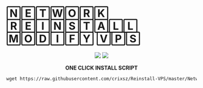 <p align="center"><h1><b>🄽🄴🅃🅆🄾🅁🄺 🅁🄴🄸🄽🅂🅃🄰🄻🄻 🄼🄾🄳🄸🄵🅈 🅅🄿🅂</h1></b>
  <p align="center">
    <img src="https://img.shields.io/badge/Debian-D70A53?style=for-the-badge&logo=debian&logoColor=white)https://img.shields.io/badge/Debian-D70A53?style=for-the-badge&logo=debian&logoColor=white)">
    <img src="https://img.shields.io/badge/Ubuntu-E95420?style=for-the-badge&logo=ubuntu&logoColor=white">
</p>
</p>
<p align="center"><b>ONE CLICK INSTALL SCRIPT</b>
</p>

```html
wget https://raw.githubusercontent.com/crixsz/Reinstall-VPS/master/Network-Reinstall-System-Modify.sh &&chmod +x Network-Reinstall-System-Modify.sh && bash Network-Reinstall-System-Modify.sh
```
